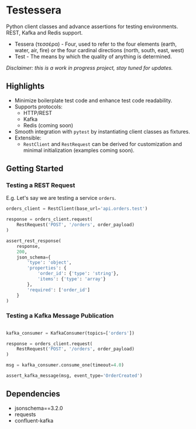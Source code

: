 # Testessera

Python client classes and advance assertions for testing environments. REST, Kafka and Redis support.

- Tessera (τεσσέρα) - Four, used to refer to the four elements (earth, water, air, fire) or the four cardinal directions (north, south, east, west)
- Test - The means by which the quality of anything is determined.

*Disclaimer: this is a work in progress project, stay tuned for updates.*


## Highlights

- Minimize boilerplate test code and enhance test code readability.
- Supports protocols:
  - HTTP/REST
  - Kafka
  - Redis (coming soon)
- Smooth integration with `pytest` by instantiating client classes as fixtures.
- Extensible:
  - `RestClient` and `RestRequest` can be derived for customization and minimal initialization (examples coming soon).

## Getting Started

### Testing a REST Request

E.g. Let's say we are testing a service `orders`.

```python
orders_client = RestClient(base_url='api.orders.test')

response = orders_client.request(
	RestRequest('POST', '/orders', order_payload)
)

assert_rest_response(
	response,
	200,
	json_schema={
		'type': 'object',
		'properties': {
			'order_id': {'type': 'string'},
			'items': {'type': 'array'}
		},
		'required': ['order_id']
	}
)
```

### Testing a Kafka Message Publication

```python

kafka_consumer = KafkaConsumer(topics=['orders'])

response = orders_client.request(
	RestRequest('POST', '/orders', order_payload)
)

msg = kafka_consumer.consume_one(timeout=4.0)

assert_kafka_message(msg, event_type='OrderCreated')

```

## Dependencies

- jsonschema==3.2.0
- requests
- confluent-kafka

<!-- jsonschema==3.2.0
requests==2.31.0
confluent-kafka==2.0.2
redis==4.6.0 -->
